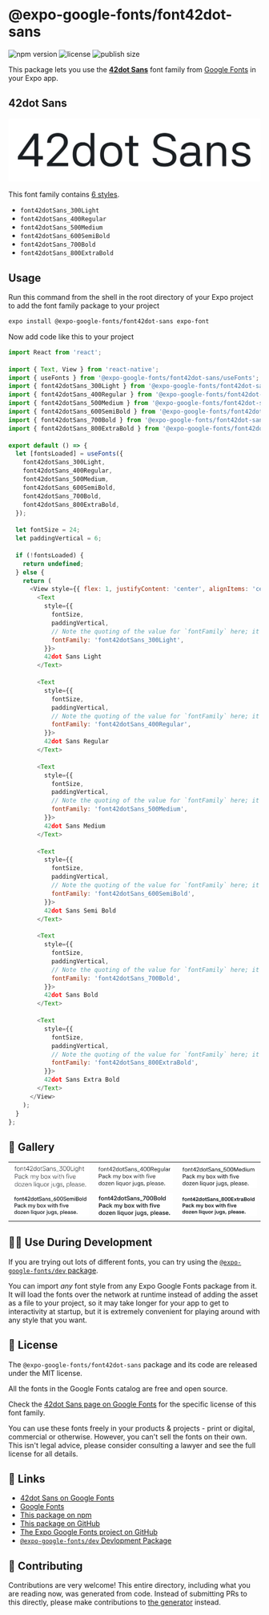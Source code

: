 # @expo-google-fonts/font42dot-sans

![npm version](https://flat.badgen.net/npm/v/@expo-google-fonts/font42dot-sans)
![license](https://flat.badgen.net/github/license/expo/google-fonts)
![publish size](https://flat.badgen.net/packagephobia/install/@expo-google-fonts/font42dot-sans)

This package lets you use the [**42dot Sans**](https://fonts.google.com/specimen/42dot+Sans) font family from [Google Fonts](https://fonts.google.com/) in your Expo app.

## 42dot Sans

![42dot Sans](./font-family.png)

This font family contains [6 styles](#-gallery).

- `font42dotSans_300Light`
- `font42dotSans_400Regular`
- `font42dotSans_500Medium`
- `font42dotSans_600SemiBold`
- `font42dotSans_700Bold`
- `font42dotSans_800ExtraBold`

## Usage

Run this command from the shell in the root directory of your Expo project to add the font family package to your project
```sh
expo install @expo-google-fonts/font42dot-sans expo-font
```

Now add code like this to your project
```js
import React from 'react';

import { Text, View } from 'react-native';
import { useFonts } from '@expo-google-fonts/font42dot-sans/useFonts';
import { font42dotSans_300Light } from '@expo-google-fonts/font42dot-sans/300Light';
import { font42dotSans_400Regular } from '@expo-google-fonts/font42dot-sans/400Regular';
import { font42dotSans_500Medium } from '@expo-google-fonts/font42dot-sans/500Medium';
import { font42dotSans_600SemiBold } from '@expo-google-fonts/font42dot-sans/600SemiBold';
import { font42dotSans_700Bold } from '@expo-google-fonts/font42dot-sans/700Bold';
import { font42dotSans_800ExtraBold } from '@expo-google-fonts/font42dot-sans/800ExtraBold';

export default () => {
  let [fontsLoaded] = useFonts({
    font42dotSans_300Light,
    font42dotSans_400Regular,
    font42dotSans_500Medium,
    font42dotSans_600SemiBold,
    font42dotSans_700Bold,
    font42dotSans_800ExtraBold,
  });

  let fontSize = 24;
  let paddingVertical = 6;

  if (!fontsLoaded) {
    return undefined;
  } else {
    return (
      <View style={{ flex: 1, justifyContent: 'center', alignItems: 'center' }}>
        <Text
          style={{
            fontSize,
            paddingVertical,
            // Note the quoting of the value for `fontFamily` here; it expects a string!
            fontFamily: 'font42dotSans_300Light',
          }}>
          42dot Sans Light
        </Text>

        <Text
          style={{
            fontSize,
            paddingVertical,
            // Note the quoting of the value for `fontFamily` here; it expects a string!
            fontFamily: 'font42dotSans_400Regular',
          }}>
          42dot Sans Regular
        </Text>

        <Text
          style={{
            fontSize,
            paddingVertical,
            // Note the quoting of the value for `fontFamily` here; it expects a string!
            fontFamily: 'font42dotSans_500Medium',
          }}>
          42dot Sans Medium
        </Text>

        <Text
          style={{
            fontSize,
            paddingVertical,
            // Note the quoting of the value for `fontFamily` here; it expects a string!
            fontFamily: 'font42dotSans_600SemiBold',
          }}>
          42dot Sans Semi Bold
        </Text>

        <Text
          style={{
            fontSize,
            paddingVertical,
            // Note the quoting of the value for `fontFamily` here; it expects a string!
            fontFamily: 'font42dotSans_700Bold',
          }}>
          42dot Sans Bold
        </Text>

        <Text
          style={{
            fontSize,
            paddingVertical,
            // Note the quoting of the value for `fontFamily` here; it expects a string!
            fontFamily: 'font42dotSans_800ExtraBold',
          }}>
          42dot Sans Extra Bold
        </Text>
      </View>
    );
  }
};

```

## 🔡 Gallery


||||
|-|-|-|
|![font42dotSans_300Light](.//300Light/font42dotSans_300Light.ttf.png)|![font42dotSans_400Regular](.//400Regular/font42dotSans_400Regular.ttf.png)|![font42dotSans_500Medium](.//500Medium/font42dotSans_500Medium.ttf.png)||
|![font42dotSans_600SemiBold](.//600SemiBold/font42dotSans_600SemiBold.ttf.png)|![font42dotSans_700Bold](.//700Bold/font42dotSans_700Bold.ttf.png)|![font42dotSans_800ExtraBold](.//800ExtraBold/font42dotSans_800ExtraBold.ttf.png)||


## 👩‍💻 Use During Development

If you are trying out lots of different fonts, you can try using the [`@expo-google-fonts/dev` package](https://github.com/freeboub/google-fonts/tree/master/font-packages/dev#readme).

You can import *any* font style from any Expo Google Fonts package from it. It will load the fonts
over the network at runtime instead of adding the asset as a file to your project, so it may take longer
for your app to get to interactivity at startup, but it is extremely convenient
for playing around with any style that you want.

## 📖 License

The `@expo-google-fonts/font42dot-sans` package and its code are released under the MIT license.

All the fonts in the Google Fonts catalog are free and open source.

Check the [42dot Sans page on Google Fonts](https://fonts.google.com/specimen/42dot+Sans) for the specific license of this font family.

You can use these fonts freely in your products & projects - print or digital, commercial or otherwise. However, you can't sell the fonts on their own. This isn't legal advice, please consider consulting a lawyer and see the full license for all details.

## 🔗 Links

- [42dot Sans on Google Fonts](https://fonts.google.com/specimen/42dot+Sans)
- [Google Fonts](https://fonts.google.com/)
- [This package on npm](https://www.npmjs.com/package/@expo-google-fonts/font42dot-sans)
- [This package on GitHub](https://github.com/freeboub/google-fonts/tree/master/font-packages/font42dot-sans)
- [The Expo Google Fonts project on GitHub](https://github.com/freeboub/google-fonts)
- [`@expo-google-fonts/dev` Devlopment Package](https://github.com/freeboub/google-fonts/tree/master/font-packages/dev)

## 🤝 Contributing

Contributions are very welcome! This entire directory, including what you are reading now, was generated from code. Instead of submitting PRs to this directly, please make contributions to [the generator](https://github.com/freeboub/google-fonts/tree/master/packages/generator) instead.

